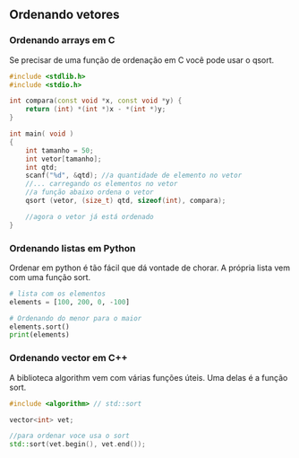 
## Ordenando vetores

### Ordenando arrays em C
Se precisar de uma função de ordenação em C você pode usar o qsort.

```c++
#include <stdlib.h>
#include <stdio.h>

int compara(const void *x, const void *y) {
    return (int) *(int *)x - *(int *)y;
}

int main( void )
{
    int tamanho = 50;
    int vetor[tamanho];
    int qtd;
    scanf("%d", &qtd); //a quantidade de elemento no vetor
    //... carregando os elementos no vetor
    //a função abaixo ordena o vetor
    qsort (vetor, (size_t) qtd, sizeof(int), compara);

    //agora o vetor já está ordenado
}
```

### Ordenando listas em Python

Ordenar em python é tão fácil que dá vontade de chorar. A própria lista vem com uma função sort.

```python
# lista com os elementos
elements = [100, 200, 0, -100]

# Ordenando do menor para o maior
elements.sort()
print(elements)
```


### Ordenando vector em C++
A biblioteca algorithm vem com várias funções úteis. Uma delas é a função sort.

```c++
#include <algorithm> // std::sort

vector<int> vet;

//para ordenar voce usa o sort
std::sort(vet.begin(), vet.end());

```
